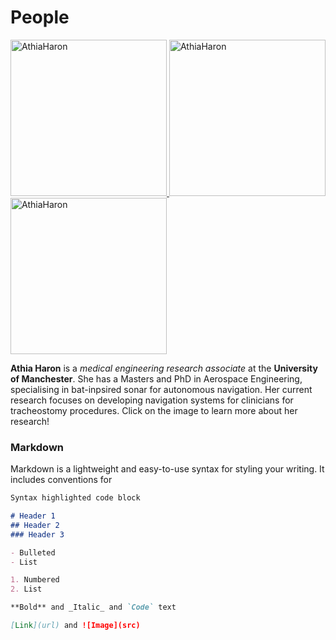 # People


<p float="center">
         <a href="https://athiaharon.github.io/">
           <img alt="AthiaHaron" src="https://athiaharon.github.io/profile.png"
            width=250" height="250">
         </a>
         <a href="https://athiaharon.github.io/">
           <img alt="AthiaHaron" src="https://athiaharon.github.io/profile.png"
            width=250" height="250">
         </a>         
         <a href="https://athiaharon.github.io/">
           <img alt="AthiaHaron" src="https://athiaharon.github.io/profile.png"
            width=250" height="250">
         </a>
</p>

 
                                
**Athia Haron** is a _medical engineering research associate_ at the **University of Manchester**. She has a Masters and PhD in Aerospace Engineering, specialising in bat-inpsired sonar for autonomous navigation. Her current research focuses on developing navigation systems for clinicians for tracheostomy procedures. Click on the image to learn more about her research!
                                
### Markdown

Markdown is a lightweight and easy-to-use syntax for styling your writing. It includes conventions for

```markdown
Syntax highlighted code block

# Header 1
## Header 2
### Header 3

- Bulleted
- List

1. Numbered
2. List

**Bold** and _Italic_ and `Code` text

[Link](url) and ![Image](src)
```

